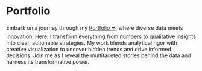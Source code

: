 # Portfolio

Embark on a journey through my [Portfolio ☂️](#), where diverse data meets innovation. Here, I transform everything from numbers to qualitative insights into clear, actionable strategies. My work blends analytical rigor with creative visualization to uncover hidden trends and drive informed decisions. Join me as I reveal the multifaceted stories behind the data and harness its transformative power.

  
